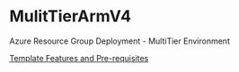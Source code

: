   
# MulitTierArmV4
Azure Resource Group Deployment - MultiTier Environment

  [Template Features and Pre-requisites](./MultiTierARMv4/ReadMe-DeploymentFeatures.md "MultiTierArmV4 Deployment Features")
